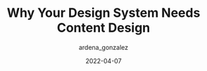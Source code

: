 ---
author: ardena_gonzalez
date: 2022-04-07
draft: true
permalink: false
publisher: backlight_dev
tags:
  - design-systems
  - content-management
target_url: https://backlight.dev/blog/why-your-design-system-needs-content-design/
title: Why Your Design System Needs Content Design
---